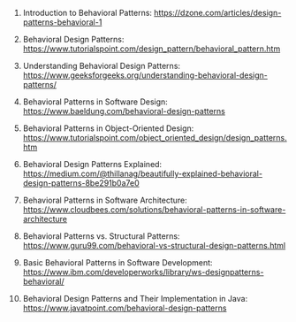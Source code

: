 

1. Introduction to Behavioral Patterns:
https://dzone.com/articles/design-patterns-behavioral-1

2. Behavioral Design Patterns:
https://www.tutorialspoint.com/design_pattern/behavioral_pattern.htm

3. Understanding Behavioral Design Patterns:
https://www.geeksforgeeks.org/understanding-behavioral-design-patterns/

4. Behavioral Patterns in Software Design:
https://www.baeldung.com/behavioral-design-patterns

5. Behavioral Patterns in Object-Oriented Design:
https://www.tutorialspoint.com/object_oriented_design/design_patterns.htm

6. Behavioral Design Patterns Explained:
https://medium.com/@thillanag/beautifully-explained-behavioral-design-patterns-8be291b0a7e0

7. Behavioral Patterns in Software Architecture:
https://www.cloudbees.com/solutions/behavioral-patterns-in-software-architecture

8. Behavioral Patterns vs. Structural Patterns:
https://www.guru99.com/behavioral-vs-structural-design-patterns.html

9. Basic Behavioral Patterns in Software Development:
https://www.ibm.com/developerworks/library/ws-designpatterns-behavioral/

10. Behavioral Design Patterns and Their Implementation in Java:
https://www.javatpoint.com/behavioral-design-patterns